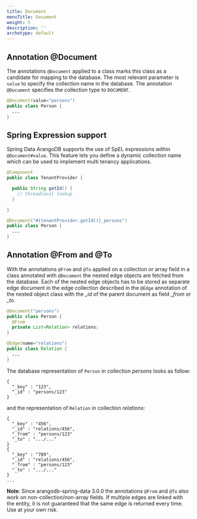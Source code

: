 ```yaml
---
title: Document
menuTitle: Document
weight: 5
description: ''
archetype: default
---
```

## Annotation @Document

The annotations `@Document` applied to a class marks this class as a candidate
for mapping to the database. The most relevant parameter is `value` to specify
the collection name in the database. The annotation `@Document` specifies the
collection type to `DOCUMENT`.

```java
@Document(value="persons")
public class Person {
  ...
}
```

## Spring Expression support

Spring Data ArangoDB supports the use of SpEL expressions within
`@Document#value`. This feature lets you define a dynamic collection name which
can be used to implement multi tenancy applications.

```java
@Component
public class TenantProvider {

  public String getId() {
    // threadlocal lookup
  }

}
```

```java
@Document("#{tenantProvider.getId()}_persons")
public class Person {
  ...
}
```

## Annotation @From and @To

With the annotations `@From` and `@To` applied on a collection or array field in
a class annotated with `@Document` the nested edge objects are fetched from the
database. Each of the nested edge objects has to be stored as separate edge
document in the edge collection described in the `@Edge` annotation of the
nested object class with the _\_id_ of the parent document as field _\_from_
or _\_to_.

```java
@Document("persons")
public class Person {
  @From
  private List<Relation> relations;
}

@Edge(name="relations")
public class Relation {
  ...
}
```

The database representation of `Person` in collection _persons_ looks as follow:

```
{
  "_key" : "123",
  "_id" : "persons/123"
}
```

and the representation of `Relation` in collection _relations_:

```
{
  "_key" : "456",
  "_id" : "relations/456",
  "_from" : "persons/123"
  "_to" : ".../..."
}
{
  "_key" : "789",
  "_id" : "relations/456",
  "_from" : "persons/123"
  "_to" : ".../..."
}
...
```

**Note**: Since arangodb-spring-data 3.0.0 the annotations `@From` and `@To`
also work on non-collection/non-array fields. If multiple edges are linked with
the entity, it is not guaranteed that the same edge is returned every time.
Use at your own risk.
